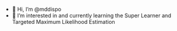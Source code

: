 - 👋 Hi, I’m @mddispo
- 🌱 I’m interested in and currently learning the Super Learner and Targeted Maximum Likelihood Estimation
